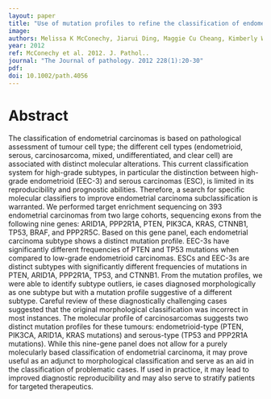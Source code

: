 ```yaml
---
layout: paper
title: "Use of mutation profiles to refine the classification of endometrial carcinomas."
image: 
authors: Melissa K McConechy, Jiarui Ding, Maggie Cu Cheang, Kimberly Wiegand, Janine Senz, Alicia Tone, Winnie Yang, Leah Prentice, Kane Tse, Thomas Zeng, Helen McDonald, Amy P Schmidt, David G MutchJessica N McAlpine, Martin Hirst, Sohrab P Shah, Cheng-Han Lee, Paul J Goodfellow, C Blake Gilks, David G Huntsman
year: 2012
ref: McConechy et al. 2012. J. Pathol..
journal: "The Journal of pathology. 2012 228(1):20-30"
pdf: 
doi: 10.1002/path.4056
---
```


# Abstract

The classification of endometrial carcinomas is based on pathological assessment of tumour cell type; the different cell types (endometrioid, serous, carcinosarcoma, mixed, undifferentiated, and clear cell) are associated with distinct molecular alterations. This current classification system for high-grade subtypes, in particular the distinction between high-grade endometrioid (EEC-3) and serous carcinomas (ESC), is limited in its reproducibility and prognostic abilities. Therefore, a search for specific molecular classifiers to improve endometrial carcinoma subclassification is warranted. We performed target enrichment sequencing on 393 endometrial carcinomas from two large cohorts, sequencing exons from the following nine genes: ARID1A, PPP2R1A, PTEN, PIK3CA, KRAS, CTNNB1, TP53, BRAF, and PPP2R5C. Based on this gene panel, each endometrial carcinoma subtype shows a distinct mutation profile. EEC-3s have significantly different frequencies of PTEN and TP53 mutations when compared to low-grade endometrioid carcinomas. ESCs and EEC-3s are distinct subtypes with significantly different frequencies of mutations in PTEN, ARID1A, PPP2R1A, TP53, and CTNNB1. From the mutation profiles, we were able to identify subtype outliers, ie cases diagnosed morphologically as one subtype but with a mutation profile suggestive of a different subtype. Careful review of these diagnostically challenging cases suggested that the original morphological classification was incorrect in most instances. The molecular profile of carcinosarcomas suggests two distinct mutation profiles for these tumours: endometrioid-type (PTEN, PIK3CA, ARID1A, KRAS mutations) and serous-type (TP53 and PPP2R1A mutations). While this nine-gene panel does not allow for a purely molecularly based classification of endometrial carcinoma, it may prove useful as an adjunct to morphological classification and serve as an aid in the classification of problematic cases. If used in practice, it may lead to improved diagnostic reproducibility and may also serve to stratify patients for targeted therapeutics.

